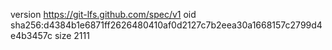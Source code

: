 version https://git-lfs.github.com/spec/v1
oid sha256:d4384b1e6871ff2626480410af0d2127c7b2eea30a1668157c2799d4e4b3457c
size 2111

